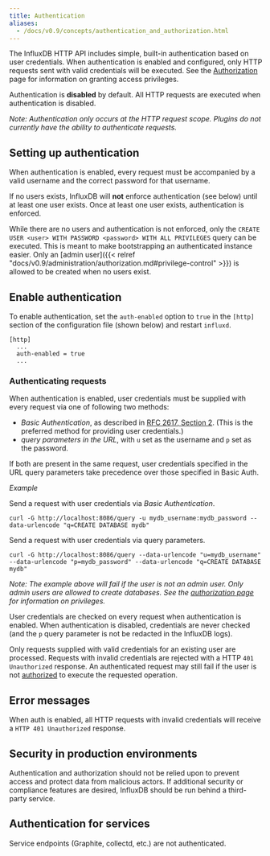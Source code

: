 ```yaml
---
title: Authentication
aliases:
  - /docs/v0.9/concepts/authentication_and_authorization.html
---
```


The InfluxDB HTTP API includes simple, built-in authentication based on user credentials. When authentication is enabled and configured, only HTTP requests sent with valid credentials will be executed. See the [Authorization](authorization.html) page for information on granting access privileges.

Authentication is __disabled__ by default. All HTTP requests are executed when authentication is disabled.

_Note: Authentication only occurs at the HTTP request scope. Plugins do not currently have the ability to authenticate requests._

## Setting up authentication

When authentication is enabled, every request must be accompanied by a valid username and the correct password for that username.

If no users exists, InfluxDB will __not__ enforce authentication (see below) until at least one user exists. Once at least one user exists, authentication is enforced.

While there are no users and authentication is not enforced, only the `CREATE USER <user> WITH PASSWORD <password> WITH ALL PRIVILEGES` query can be executed. This is meant to make bootstrapping an authenticated instance easier. Only an [admin user]({{< relref "docs/v0.9/administration/authorization.md#privilege-control" >}}) is allowed to be created when no users exist.

## Enable authentication

To enable authentication, set the `auth-enabled` option to `true` in the `[http]` section of the configuration file (shown below) and restart `influxd`.

```
[http]
  ...
  auth-enabled = true
  ...
```

### Authenticating requests

When authentication is enabled, user credentials must be supplied with every request via one of following two methods:

- _Basic Authentication_, as described in [RFC 2617, Section 2](http://tools.ietf.org/html/rfc2617). (This is the preferred method for providing user credentials.)
- _query parameters in the URL_, with `u` set as the username and `p` set as the password.

If both are present in the same request, user credentials specified in the URL query parameters take precedence over those specified in Basic Auth.

_Example_

Send a request with user credentials via _Basic Authentication_.

```
curl -G http://localhost:8086/query -u mydb_username:mydb_password --data-urlencode "q=CREATE DATABASE mydb"
```

Send a request with user credentials via query parameters.

```
curl -G http://localhost:8086/query --data-urlencode "u=mydb_username" --data-urlencode "p=mydb_password" --data-urlencode "q=CREATE DATABASE mydb"
```

_Note: The example above will fail if the user is not an admin user. Only admin users are allowed to create databases. See the [authorization page](authorization.html) for information on privileges._ 

User credentials are checked on every request when authentication is enabled. When authentication is disabled, credentials are never checked (and the `p` query parameter is not be redacted in the InfluxDB logs). 

Only requests supplied with valid credentials for an existing user are processed. Requests with invalid credentials are rejected with a HTTP `401 Unauthorized` response. An authenticated request may still fail if the user is not [authorized](authentication.html) to execute the requested operation.

## Error messages

When auth is enabled, all HTTP requests with invalid credentials will receive a `HTTP 401 Unauthorized` response.

## Security in production environments

Authentication and authorization should not be relied upon to prevent access and protect data from malicious actors.  If additional security or compliance features are desired, InfluxDB should be run behind a third-party service.

## Authentication for services

Service endpoints (Graphite, collectd, etc.) are not authenticated.
